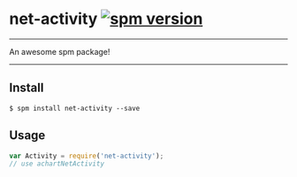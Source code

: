# net-activity [![spm version](http://spmjs.io/badge/achart-net-activity)](http://spmjs.io/package/achart-net-activity)

---

An awesome spm package!

---

## Install

```
$ spm install net-activity --save
```

## Usage

```js
var Activity = require('net-activity');
// use achartNetActivity
```
